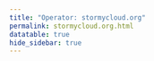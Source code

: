 ```yaml
---
title: "Operator: stormycloud.org"
permalink: stormycloud.org.html
datatable: true
hide_sidebar: true
---
```


<div>                        <script type="text/javascript">window.PlotlyConfig = {MathJaxConfig: 'local'};</script>
        <script src="https://cdn.plot.ly/plotly-2.4.2.min.js"></script>                <div id="c656e41f-095e-4971-8d80-356961e313d9" class="plotly-graph-div" style="height:100%; width:100%;"></div>            <script type="text/javascript">                                    window.PLOTLYENV=window.PLOTLYENV || {};                                    if (document.getElementById("c656e41f-095e-4971-8d80-356961e313d9")) {                    Plotly.newPlot(                        "c656e41f-095e-4971-8d80-356961e313d9",                        [{"name":"exit probability (%)","type":"scatter","x":["2021-10-18","2021-10-19","2021-10-20","2021-10-21","2021-10-22","2021-10-23","2021-10-25","2021-10-27","2021-10-28","2021-10-29","2021-10-31"],"xaxis":"x","y":[0.0,0.0,0.0,0.0,0.0,0.0,0.03,0.08,0.1,0.12,0.17],"yaxis":"y"},{"name":"guard probability (%)","type":"scatter","x":["2021-10-18","2021-10-19","2021-10-20","2021-10-21","2021-10-22","2021-10-23","2021-10-25","2021-10-27","2021-10-28","2021-10-29","2021-10-31"],"xaxis":"x","y":[0.0,0.0,0.0,0.0,0.0,0.0,0.0,0.11,0.29,0.33,0.5],"yaxis":"y"},{"name":"advertised bandwidth","type":"scatter","x":["2021-10-18","2021-10-19","2021-10-20","2021-10-21","2021-10-22","2021-10-23","2021-10-25","2021-10-27","2021-10-28","2021-10-29","2021-10-31"],"xaxis":"x","y":[0.0,0.05,0.16,0.25,0.36,0.36,0.71,0.95,1.2,1.44,1.6],"yaxis":"y2"}],                        {"hovermode":"x","template":{"data":{"bar":[{"error_x":{"color":"#2a3f5f"},"error_y":{"color":"#2a3f5f"},"marker":{"line":{"color":"#E5ECF6","width":0.5},"pattern":{"fillmode":"overlay","size":10,"solidity":0.2}},"type":"bar"}],"barpolar":[{"marker":{"line":{"color":"#E5ECF6","width":0.5},"pattern":{"fillmode":"overlay","size":10,"solidity":0.2}},"type":"barpolar"}],"carpet":[{"aaxis":{"endlinecolor":"#2a3f5f","gridcolor":"white","linecolor":"white","minorgridcolor":"white","startlinecolor":"#2a3f5f"},"baxis":{"endlinecolor":"#2a3f5f","gridcolor":"white","linecolor":"white","minorgridcolor":"white","startlinecolor":"#2a3f5f"},"type":"carpet"}],"choropleth":[{"colorbar":{"outlinewidth":0,"ticks":""},"type":"choropleth"}],"contour":[{"colorbar":{"outlinewidth":0,"ticks":""},"colorscale":[[0.0,"#0d0887"],[0.1111111111111111,"#46039f"],[0.2222222222222222,"#7201a8"],[0.3333333333333333,"#9c179e"],[0.4444444444444444,"#bd3786"],[0.5555555555555556,"#d8576b"],[0.6666666666666666,"#ed7953"],[0.7777777777777778,"#fb9f3a"],[0.8888888888888888,"#fdca26"],[1.0,"#f0f921"]],"type":"contour"}],"contourcarpet":[{"colorbar":{"outlinewidth":0,"ticks":""},"type":"contourcarpet"}],"heatmap":[{"colorbar":{"outlinewidth":0,"ticks":""},"colorscale":[[0.0,"#0d0887"],[0.1111111111111111,"#46039f"],[0.2222222222222222,"#7201a8"],[0.3333333333333333,"#9c179e"],[0.4444444444444444,"#bd3786"],[0.5555555555555556,"#d8576b"],[0.6666666666666666,"#ed7953"],[0.7777777777777778,"#fb9f3a"],[0.8888888888888888,"#fdca26"],[1.0,"#f0f921"]],"type":"heatmap"}],"heatmapgl":[{"colorbar":{"outlinewidth":0,"ticks":""},"colorscale":[[0.0,"#0d0887"],[0.1111111111111111,"#46039f"],[0.2222222222222222,"#7201a8"],[0.3333333333333333,"#9c179e"],[0.4444444444444444,"#bd3786"],[0.5555555555555556,"#d8576b"],[0.6666666666666666,"#ed7953"],[0.7777777777777778,"#fb9f3a"],[0.8888888888888888,"#fdca26"],[1.0,"#f0f921"]],"type":"heatmapgl"}],"histogram":[{"marker":{"pattern":{"fillmode":"overlay","size":10,"solidity":0.2}},"type":"histogram"}],"histogram2d":[{"colorbar":{"outlinewidth":0,"ticks":""},"colorscale":[[0.0,"#0d0887"],[0.1111111111111111,"#46039f"],[0.2222222222222222,"#7201a8"],[0.3333333333333333,"#9c179e"],[0.4444444444444444,"#bd3786"],[0.5555555555555556,"#d8576b"],[0.6666666666666666,"#ed7953"],[0.7777777777777778,"#fb9f3a"],[0.8888888888888888,"#fdca26"],[1.0,"#f0f921"]],"type":"histogram2d"}],"histogram2dcontour":[{"colorbar":{"outlinewidth":0,"ticks":""},"colorscale":[[0.0,"#0d0887"],[0.1111111111111111,"#46039f"],[0.2222222222222222,"#7201a8"],[0.3333333333333333,"#9c179e"],[0.4444444444444444,"#bd3786"],[0.5555555555555556,"#d8576b"],[0.6666666666666666,"#ed7953"],[0.7777777777777778,"#fb9f3a"],[0.8888888888888888,"#fdca26"],[1.0,"#f0f921"]],"type":"histogram2dcontour"}],"mesh3d":[{"colorbar":{"outlinewidth":0,"ticks":""},"type":"mesh3d"}],"parcoords":[{"line":{"colorbar":{"outlinewidth":0,"ticks":""}},"type":"parcoords"}],"pie":[{"automargin":true,"type":"pie"}],"scatter":[{"marker":{"colorbar":{"outlinewidth":0,"ticks":""}},"type":"scatter"}],"scatter3d":[{"line":{"colorbar":{"outlinewidth":0,"ticks":""}},"marker":{"colorbar":{"outlinewidth":0,"ticks":""}},"type":"scatter3d"}],"scattercarpet":[{"marker":{"colorbar":{"outlinewidth":0,"ticks":""}},"type":"scattercarpet"}],"scattergeo":[{"marker":{"colorbar":{"outlinewidth":0,"ticks":""}},"type":"scattergeo"}],"scattergl":[{"marker":{"colorbar":{"outlinewidth":0,"ticks":""}},"type":"scattergl"}],"scattermapbox":[{"marker":{"colorbar":{"outlinewidth":0,"ticks":""}},"type":"scattermapbox"}],"scatterpolar":[{"marker":{"colorbar":{"outlinewidth":0,"ticks":""}},"type":"scatterpolar"}],"scatterpolargl":[{"marker":{"colorbar":{"outlinewidth":0,"ticks":""}},"type":"scatterpolargl"}],"scatterternary":[{"marker":{"colorbar":{"outlinewidth":0,"ticks":""}},"type":"scatterternary"}],"surface":[{"colorbar":{"outlinewidth":0,"ticks":""},"colorscale":[[0.0,"#0d0887"],[0.1111111111111111,"#46039f"],[0.2222222222222222,"#7201a8"],[0.3333333333333333,"#9c179e"],[0.4444444444444444,"#bd3786"],[0.5555555555555556,"#d8576b"],[0.6666666666666666,"#ed7953"],[0.7777777777777778,"#fb9f3a"],[0.8888888888888888,"#fdca26"],[1.0,"#f0f921"]],"type":"surface"}],"table":[{"cells":{"fill":{"color":"#EBF0F8"},"line":{"color":"white"}},"header":{"fill":{"color":"#C8D4E3"},"line":{"color":"white"}},"type":"table"}]},"layout":{"annotationdefaults":{"arrowcolor":"#2a3f5f","arrowhead":0,"arrowwidth":1},"autotypenumbers":"strict","coloraxis":{"colorbar":{"outlinewidth":0,"ticks":""}},"colorscale":{"diverging":[[0,"#8e0152"],[0.1,"#c51b7d"],[0.2,"#de77ae"],[0.3,"#f1b6da"],[0.4,"#fde0ef"],[0.5,"#f7f7f7"],[0.6,"#e6f5d0"],[0.7,"#b8e186"],[0.8,"#7fbc41"],[0.9,"#4d9221"],[1,"#276419"]],"sequential":[[0.0,"#0d0887"],[0.1111111111111111,"#46039f"],[0.2222222222222222,"#7201a8"],[0.3333333333333333,"#9c179e"],[0.4444444444444444,"#bd3786"],[0.5555555555555556,"#d8576b"],[0.6666666666666666,"#ed7953"],[0.7777777777777778,"#fb9f3a"],[0.8888888888888888,"#fdca26"],[1.0,"#f0f921"]],"sequentialminus":[[0.0,"#0d0887"],[0.1111111111111111,"#46039f"],[0.2222222222222222,"#7201a8"],[0.3333333333333333,"#9c179e"],[0.4444444444444444,"#bd3786"],[0.5555555555555556,"#d8576b"],[0.6666666666666666,"#ed7953"],[0.7777777777777778,"#fb9f3a"],[0.8888888888888888,"#fdca26"],[1.0,"#f0f921"]]},"colorway":["#636efa","#EF553B","#00cc96","#ab63fa","#FFA15A","#19d3f3","#FF6692","#B6E880","#FF97FF","#FECB52"],"font":{"color":"#2a3f5f"},"geo":{"bgcolor":"white","lakecolor":"white","landcolor":"#E5ECF6","showlakes":true,"showland":true,"subunitcolor":"white"},"hoverlabel":{"align":"left"},"hovermode":"closest","mapbox":{"style":"light"},"paper_bgcolor":"white","plot_bgcolor":"#E5ECF6","polar":{"angularaxis":{"gridcolor":"white","linecolor":"white","ticks":""},"bgcolor":"#E5ECF6","radialaxis":{"gridcolor":"white","linecolor":"white","ticks":""}},"scene":{"xaxis":{"backgroundcolor":"#E5ECF6","gridcolor":"white","gridwidth":2,"linecolor":"white","showbackground":true,"ticks":"","zerolinecolor":"white"},"yaxis":{"backgroundcolor":"#E5ECF6","gridcolor":"white","gridwidth":2,"linecolor":"white","showbackground":true,"ticks":"","zerolinecolor":"white"},"zaxis":{"backgroundcolor":"#E5ECF6","gridcolor":"white","gridwidth":2,"linecolor":"white","showbackground":true,"ticks":"","zerolinecolor":"white"}},"shapedefaults":{"line":{"color":"#2a3f5f"}},"ternary":{"aaxis":{"gridcolor":"white","linecolor":"white","ticks":""},"baxis":{"gridcolor":"white","linecolor":"white","ticks":""},"bgcolor":"#E5ECF6","caxis":{"gridcolor":"white","linecolor":"white","ticks":""}},"title":{"x":0.05},"xaxis":{"automargin":true,"gridcolor":"white","linecolor":"white","ticks":"","title":{"standoff":15},"zerolinecolor":"white","zerolinewidth":2},"yaxis":{"automargin":true,"gridcolor":"white","linecolor":"white","ticks":"","title":{"standoff":15},"zerolinecolor":"white","zerolinewidth":2}}},"xaxis":{"anchor":"y","domain":[0.0,0.94],"rangeselector":{"buttons":[{"count":7,"label":"week","step":"day","stepmode":"backward"},{"count":1,"label":"month","step":"month","stepmode":"backward"},{"count":6,"label":"6 months","step":"month","stepmode":"backward"},{"count":1,"label":"year","step":"year","stepmode":"backward"},{"step":"all"}]}},"yaxis":{"anchor":"x","domain":[0.0,1.0],"rangemode":"nonnegative","ticksuffix":"%","title":{"text":"exit / guard probability"}},"yaxis2":{"anchor":"x","overlaying":"y","rangemode":"nonnegative","side":"right","ticksuffix":" Gbit/s","title":{"text":"advertised bandwidth"}}},                        {"responsive": true}                    )                };                            </script>        </div>

Only proven relays are included in the graph and table. A proven relay claims to be part of a domain
and can be verified to be part of it via the
["well-known" URL or DNS records](https://nusenu.github.io/ContactInfo-Information-Sharing-Specification/#proof).

<div class="datatable-begin"></div>

| Nickname                                                                |   Mbit/s | Exit   | IPv4                                                     | IPv6                                                                                                 | First Seen   | Tor Version   | AS Name                                          |
|:------------------------------------------------------------------------|---------:|:-------|:---------------------------------------------------------|:-----------------------------------------------------------------------------------------------------|:-------------|:--------------|:-------------------------------------------------|
| [StormyCloudInc](w/relay/0AE98603DEDD519D0EFF2A66162B9529ECD9D694.html) |       36 | N      | [144.172.118.140](https://stat.ripe.net/144.172.118.140) | [2605:6400:d814:ddbe::140](https://stat.ripe.net/2605:6400:d814:ddbe::140)                           | 2021-10-18   | 0.4.5.10      | [DATAIDEAS-LLC](w/as_number/AS398355)            |
| [StormyCloudInc](w/relay/0D6EF858D7DBBF9694F81D9B9CB4A1C99B4F620E.html) |       26 | N      | [107.152.43.38](https://stat.ripe.net/107.152.43.38)     | [2607:9000:4000:22::e426:bd9](https://stat.ripe.net/2607:9000:4000:22::e426:bd9)                     | 2021-10-28   | 0.4.5.10      | [TZULO](w/as_number/AS11878)                     |
| [StormyCloudInc](w/relay/0FE6083A5FDBEBECA24B2A6B66F0CB92DD054A67.html) |       29 | N      | [107.152.38.194](https://stat.ripe.net/107.152.38.194)   | [2607:9000:0:28::7ea7:d019](https://stat.ripe.net/2607:9000:0:28::7ea7:d019)                         | 2021-10-27   | 0.4.5.10      | [TZULO](w/as_number/AS11878)                     |
| [StormyCloudInc](w/relay/2A772EBF36CE63BD643674C4E3914D9A55F40140.html) |       91 | N      | [144.172.118.129](https://stat.ripe.net/144.172.118.129) | [2605:6400:d814:ddbe::129](https://stat.ripe.net/2605:6400:d814:ddbe::129)                           | 2021-10-19   | 0.4.5.10      | [DATAIDEAS-LLC](w/as_number/AS398355)            |
| [StormyCloudInc](w/relay/2F5F3C95B273490BF2626E0CD7F0F045C4CFF90D.html) |       47 | N      | [144.172.118.129](https://stat.ripe.net/144.172.118.129) | [2605:6400:d814:ddbe::129](https://stat.ripe.net/2605:6400:d814:ddbe::129)                           | 2021-10-18   | 0.4.5.10      | [DATAIDEAS-LLC](w/as_number/AS398355)            |
| [StormyCloudInc](w/relay/37C58EE43A5536BE1E44EE2053824356818AE912.html) |       54 | Y      | [37.48.74.28](https://stat.ripe.net/37.48.74.28)         | [2001:1af8:4700:a058:2::](https://stat.ripe.net/2001:1af8:4700:a058:2::)                             | 2021-10-22   | 0.4.5.10      | [LeaseWeb Netherlands B.V.](w/as_number/AS60781) |
| [StormyCloudInc](w/relay/3CD0B966DD4814B15A898897D9A5DEEE54E8FDB2.html) |       40 | N      | [107.152.38.199](https://stat.ripe.net/107.152.38.199)   | [2607:9000:0:28::b13:d97b](https://stat.ripe.net/2607:9000:0:28::b13:d97b)                           | 2021-10-27   | 0.4.5.10      | [TZULO](w/as_number/AS11878)                     |
| [StormyCloudInc](w/relay/4B25B574C2C0F6230C8DD8F35711CA23AAA43971.html) |       40 | N      | [209.141.45.227](https://stat.ripe.net/209.141.45.227)   | [2605:6400:20:275e:fa5f:515f:d12b:c095](https://stat.ripe.net/2605:6400:20:275e:fa5f:515f:d12b:c095) | 2021-10-19   | 0.4.5.10      | [PONYNET](w/as_number/AS53667)                   |
| [StormyCloudInc](w/relay/5886B4AD841347BBC4448346BAD7641BE716E71F.html) |       54 | N      | [198.98.56.81](https://stat.ripe.net/198.98.56.81)       | [2605:6400:10:977:c5c7:bfc2:d0f9:13df](https://stat.ripe.net/2605:6400:10:977:c5c7:bfc2:d0f9:13df)   | 2021-10-21   | 0.4.5.10      | [PONYNET](w/as_number/AS53667)                   |
| [StormyCloudInc](w/relay/65A818A68B60B9DB113C4C1F39AED991D4110F06.html) |       28 | N      | [51.81.254.11](https://stat.ripe.net/51.81.254.11)       | None                                                                                                 | 2021-10-17   | 0.4.5.10      | [OVH SAS](w/as_number/AS16276)                   |
| [StormyCloudInc](w/relay/69093E6A0A39704E69042AA8928148FFAFE15BCB.html) |       44 | Y      | [144.172.118.74](https://stat.ripe.net/144.172.118.74)   | [2605:6400:d814:ddbe::74](https://stat.ripe.net/2605:6400:d814:ddbe::74)                             | 2021-10-22   | 0.4.5.10      | [DATAIDEAS-LLC](w/as_number/AS398355)            |
| [StormyCloudInc](w/relay/74838E434B0CF36CC2399BAE07C204D1BD14C14F.html) |       33 | N      | [209.141.46.47](https://stat.ripe.net/209.141.46.47)     | [2605:6400:20:21c3:9fb4:fc64:b48c:f091](https://stat.ripe.net/2605:6400:20:21c3:9fb4:fc64:b48c:f091) | 2021-10-19   | 0.4.5.10      | [PONYNET](w/as_number/AS53667)                   |
| [StormyCloudInc](w/relay/76AE930782A3EA62AB5C0D72C6C72EF291D37B4E.html) |       34 | Y      | [144.172.118.74](https://stat.ripe.net/144.172.118.74)   | [2605:6400:d814:ddbe::74](https://stat.ripe.net/2605:6400:d814:ddbe::74)                             | 2021-10-22   | 0.4.5.10      | [DATAIDEAS-LLC](w/as_number/AS398355)            |
| [StormyCloudInc](w/relay/7BA498E6463B544694D863012CF4F85A94277695.html) |       16 | N      | [107.152.38.194](https://stat.ripe.net/107.152.38.194)   | [2607:9000:0:28::7ea7:d019](https://stat.ripe.net/2607:9000:0:28::7ea7:d019)                         | 2021-10-27   | 0.4.5.10      | [TZULO](w/as_number/AS11878)                     |
| [StormyCloudInc](w/relay/83894380AC96AEA1F1A3803A04D25A6360085591.html) |      267 | N      | [144.76.69.140](https://stat.ripe.net/144.76.69.140)     | [2a01:4f8:191:828b::2](https://stat.ripe.net/2a01:4f8:191:828b::2)                                   | 2021-10-19   | 0.4.5.10      | [Hetzner Online GmbH](w/as_number/AS24940)       |
| [StormyCloudInc](w/relay/90405E7A8748B43C89E30BF3BAE3E6525232AA35.html) |       30 | N      | [107.152.38.199](https://stat.ripe.net/107.152.38.199)   | [2607:9000:0:28::b13:d97b](https://stat.ripe.net/2607:9000:0:28::b13:d97b)                           | 2021-10-27   | 0.4.5.10      | [TZULO](w/as_number/AS11878)                     |
| [StormyCloudInc](w/relay/9A6F2A2DB69D3D5892528434EAAF00B8012F137E.html) |       37 | N      | [209.141.45.227](https://stat.ripe.net/209.141.45.227)   | [2605:6400:20:275e:fa5f:515f:d12b:c095](https://stat.ripe.net/2605:6400:20:275e:fa5f:515f:d12b:c095) | 2021-10-19   | 0.4.5.10      | [PONYNET](w/as_number/AS53667)                   |
| [StormyCloudInc](w/relay/AFED92C31ED7FC0E5B83A620FCC54AA57776A6B7.html) |       24 | N      | [107.152.43.38](https://stat.ripe.net/107.152.43.38)     | [2607:9000:4000:22::e426:bd9](https://stat.ripe.net/2607:9000:4000:22::e426:bd9)                     | 2021-10-28   | 0.4.5.10      | [TZULO](w/as_number/AS11878)                     |
| [StormyCloudInc](w/relay/D28DD5A360CA7FEC2B5846DEA01265CD56C15F9B.html) |      106 | Y      | [37.48.74.28](https://stat.ripe.net/37.48.74.28)         | [2001:1af8:4700:a058:2::](https://stat.ripe.net/2001:1af8:4700:a058:2::)                             | 2021-10-22   | 0.4.5.10      | [LeaseWeb Netherlands B.V.](w/as_number/AS60781) |
| [StormyCloudInc](w/relay/D692836EFDDFE8CB69744DD7782083F9275A58EC.html) |       20 | N      | [107.152.46.97](https://stat.ripe.net/107.152.46.97)     | [2607:9000:3000:11::87d5:96dc](https://stat.ripe.net/2607:9000:3000:11::87d5:96dc)                   | 2021-10-28   | 0.4.5.10      | [ST-BGP](w/as_number/AS46844)                    |
| [StormyCloudInc](w/relay/D8C495D5A0B10D5E2E58004FE633084EBF732C21.html) |       53 | N      | [144.172.118.140](https://stat.ripe.net/144.172.118.140) | [2605:6400:d814:ddbe::140](https://stat.ripe.net/2605:6400:d814:ddbe::140)                           | 2021-10-18   | 0.4.5.10      | [DATAIDEAS-LLC](w/as_number/AS398355)            |
| [StormyCloudInc](w/relay/E3ACC23B99608365FAB11D4F1D36D20A83F527C8.html) |      328 | N      | [144.76.69.140](https://stat.ripe.net/144.76.69.140)     | [2a01:4f8:191:828b::2](https://stat.ripe.net/2a01:4f8:191:828b::2)                                   | 2021-10-19   | 0.4.5.10      | [Hetzner Online GmbH](w/as_number/AS24940)       |
| [StormyCloudInc](w/relay/E4E7D68A7B066E48E9D47FDB289184E3DEAC9673.html) |       26 | N      | [209.141.46.47](https://stat.ripe.net/209.141.46.47)     | [2605:6400:20:21c3:9fb4:fc64:b48c:f091](https://stat.ripe.net/2605:6400:20:21c3:9fb4:fc64:b48c:f091) | 2021-10-19   | 0.4.5.10      | [PONYNET](w/as_number/AS53667)                   |
| [StormyCloudInc](w/relay/EC40334D5CC8542F051E04A36BA6818847B278E7.html) |       26 | N      | [51.81.254.11](https://stat.ripe.net/51.81.254.11)       | None                                                                                                 | 2021-10-17   | 0.4.5.10      | [OVH SAS](w/as_number/AS16276)                   |
| [StormyCloudInc](w/relay/F922BAB06A4C960EED3B6F617CF0090EE82F0E17.html) |       12 | N      | [107.152.46.97](https://stat.ripe.net/107.152.46.97)     | [2607:9000:3000:11::87d5:96dc](https://stat.ripe.net/2607:9000:3000:11::87d5:96dc)                   | 2021-10-28   | 0.4.5.10      | [ST-BGP](w/as_number/AS46844)                    |
| [StormyCloudInc](w/relay/FE0016D9350B7AA5A7DAE6D463DD8F0EC1228F7D.html) |      128 | N      | [198.98.56.81](https://stat.ripe.net/198.98.56.81)       | [2605:6400:10:977:c5c7:bfc2:d0f9:13df](https://stat.ripe.net/2605:6400:10:977:c5c7:bfc2:d0f9:13df)   | 2021-10-21   | 0.4.5.10      | [PONYNET](w/as_number/AS53667)                   |

<div class="datatable-end"></div> 